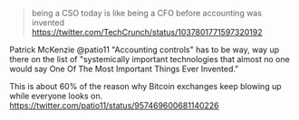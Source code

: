 >being a CSO today is like being a CFO before accounting was invented
https://twitter.com/TechCrunch/status/1037801771597320192

Patrick McKenzie @patio11
"Accounting controls" has to be way, way up there on the list of "systemically important technologies that almost no one would say One Of The Most Important Things Ever Invented."

This is about 60% of the reason why Bitcoin exchanges keep blowing up while everyone looks on.
https://twitter.com/patio11/status/957469600681140226
